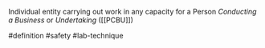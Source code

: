 Individual entity carrying out work in any capacity for a Person *Conducting a Business* or *Undertaking* ([[PCBU]])

#definition #safety #lab-technique 
